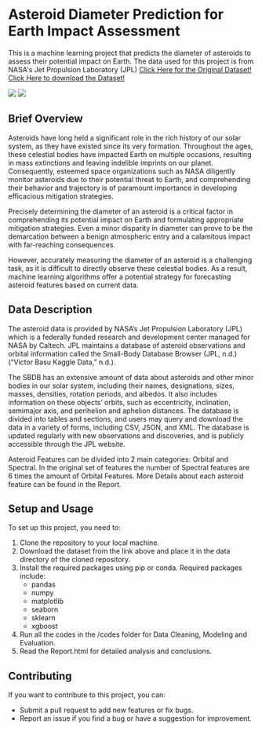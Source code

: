 # Asteroid Diameter Prediction for Earth Impact Assessment
This is a machine learning project that predicts the diameter of asteroids to assess their potential impact on Earth. The data used for this project is from NASA's Jet Propulsion Laboratory (JPL) [Click Here for the Original Dataset!](https://ssd.jpl.nasa.gov/tools/sbdb_query.html) [Click Here to download the Dataset!](https://www.kaggle.com/datasets/basu369victor/prediction-of-asteroid-diameter/download?datasetVersionNumber=5)

![](https://www.nasa.gov/sites/default/files/thumbnails/image/nasa-logo-web-rgb.png)
![](https://media.cnn.com/api/v1/images/stellar/prod/200629132529-nasa-dart-spacecraft-liciacube.jpg?q=w_1600,h_900,x_0,y_0,c_fill)

## Brief Overview
Asteroids have long held a significant role in the rich history of our solar system, as they have existed since its very formation. Throughout the ages, these celestial bodies have impacted Earth on multiple occasions, resulting in mass extinctions and leaving indelible imprints on our planet. Consequently, esteemed space organizations such as NASA diligently monitor asteroids due to their potential threat to Earth, and comprehending their behavior and trajectory is of paramount importance in developing efficacious mitigation strategies.

Precisely determining the diameter of an asteroid is a critical factor in comprehending its potential impact on Earth and formulating appropriate mitigation strategies. Even a minor disparity in diameter can prove to be the demarcation between a benign atmospheric entry and a calamitous impact with far-reaching consequences.

However, accurately measuring the diameter of an asteroid is a challenging task, as it is difficult to directly observe these celestial bodies. As a result, machine learning algorithms offer a potential strategy for forecasting asteroid features based on current data.

## Data Description
The asteroid data is provided by NASA’s Jet Propulsion Laboratory (JPL) which is a federally funded research and development center managed for NASA by Caltech. JPL maintains a database of asteroid observations and orbital information called the Small-Body Database Browser (JPL, n.d.) (“Victor Basu Kaggle Data,” n.d.).

The SBDB has an extensive amount of data about asteroids and other minor bodies in our solar system, including their names, designations, sizes, masses, densities, rotation periods, and albedos. It also includes information on these objects’ orbits, such as eccentricity, inclination, semimajor axis, and perihelion and aphelion distances. The database is divided into tables and sections, and users may query and download the data in a variety of forms, including CSV, JSON, and XML. The database is updated regularly with new observations and discoveries, and is publicly accessible through the JPL website.

Asteroid Features can be divided into 2 main categories: Orbital and Spectral. In the original set of features the number of Spectral features are 6 times the amount of Orbital Features. More Details about each asteroid feature can be found in the Report.

## Setup and Usage
To set up this project, you need to:

1. Clone the repository to your local machine. <br>
2. Download the dataset from the link above and place it in the data directory of the cloned repository.<br>
3. Install the required packages using pip or conda. Required packages include:<br>
    - pandas<br>
    - numpy<br>
    - matplotlib<br>
    - seaborn<br>
    - sklearn<br>
    - xgboost<br>
4. Run all the codes in the /codes folder for Data Cleaning, Modeling and Evaluation.<br>
5. Read the Report.html for detailed analysis and conclusions.

## Contributing
If you want to contribute to this project, you can:

- Submit a pull request to add new features or fix bugs.
- Report an issue if you find a bug or have a suggestion for improvement.

